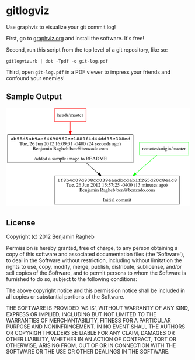 # gitlogviz

Use graphviz to visualize your git commit log!

First, go to [graphviz.org](http://graphviz.org/) and install the software. It's free!

Second, run this script from the top level of a git repository, like so:

    gitlogviz.rb | dot -Tpdf -o git-log.pdf

Third, open `git-log.pdf` in a PDF viewer to impress your friends and confound your enemies!

## Sample Output

![Sample Image](sample.png)

## License

Copyright (c) 2012 Benjamin Ragheb

Permission is hereby granted, free of charge, to any person obtaining a copy
of this software and associated documentation files (the 'Software'), to deal
in the Software without restriction, including without limitation the rights
to use, copy, modify, merge, publish, distribute, sublicense, and/or sell
copies of the Software, and to permit persons to whom the Software is
furnished to do so, subject to the following conditions:

The above copyright notice and this permission notice shall be included in all
copies or substantial portions of the Software.

THE SOFTWARE IS PROVIDED 'AS IS', WITHOUT WARRANTY OF ANY KIND, EXPRESS OR
IMPLIED, INCLUDING BUT NOT LIMITED TO THE WARRANTIES OF MERCHANTABILITY,
FITNESS FOR A PARTICULAR PURPOSE AND NONINFRINGEMENT. IN NO EVENT SHALL THE
AUTHORS OR COPYRIGHT HOLDERS BE LIABLE FOR ANY CLAIM, DAMAGES OR OTHER
LIABILITY, WHETHER IN AN ACTION OF CONTRACT, TORT OR OTHERWISE, ARISING FROM,
OUT OF OR IN CONNECTION WITH THE SOFTWARE OR THE USE OR OTHER DEALINGS IN THE
SOFTWARE.
